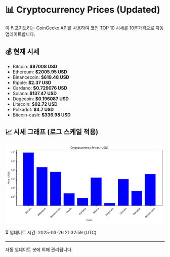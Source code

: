 
# 📊 Cryptocurrency Prices (Updated)

이 리포지토리는 CoinGecko API를 사용하여 코인 TOP 10 시세를 10분가격으로 자동 업데이트합니다.

## 💰 현재 시세
- Bitcoin: **$87008 USD**
- Ethereum: **$2005.95 USD**
- Binancecoin: **$619.48 USD**
- Ripple: **$2.37 USD**
- Cardano: **$0.729076 USD**
- Solana: **$137.47 USD**
- Dogecoin: **$0.196087 USD**
- Litecoin: **$92.72 USD**
- Polkadot: **$4.7 USD**
- Bitcoin-cash: **$336.98 USD**

## 📈 시세 그래프 (로그 스케일 적용)
![Crypto Prices](crypto_prices.png)

⏳ 업데이트 시간: 2025-03-26 21:32:59 (UTC)

---
자동 업데이트 봇에 의해 관리됩니다.
